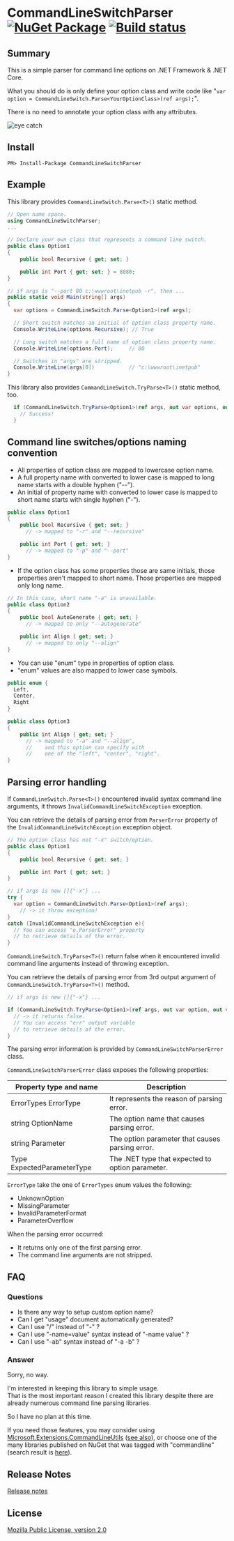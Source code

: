 # CommandLineSwitchParser [![NuGet Package](https://img.shields.io/nuget/v/CommandLineSwitchParser.svg)](https://www.nuget.org/packages/CommandLineSwitchParser/) [![Build status](https://ci.appveyor.com/api/projects/status/kvqg7m79hfxhtf5o?svg=true)](https://ci.appveyor.com/project/jsakamoto/commandlineswitchparser)

## Summary

This is a simple parser for command line options on .NET Framework & .NET Core.

What you should do is only define your option class and write code like "`var option = CommandLineSwitch.Parse<YourOptionClass>(ref args);`".

There is no need to annotate your option class with any attributes.

![eye catch](https://raw.githubusercontent.com/jsakamoto/CommandLineSwitchParser/master/.asset/eye-catch.png)

## Install

    PM> Install-Package CommandLineSwitchParser

## Example

This library provides `CommandLineSwitch.Parse<T>()` static method.

```csharp
// Open name space.
using CommandLineSwitchParser;
...

// Declare your own class that represents a command line switch.
public class Option1
{
    public bool Recursive { get; set; }

    public int Port { get; set; } = 8080;
}

// if args is "--port 80 c:\wwwroot\inetpub -r", then ...
public static void Main(string[] args)
{
  var options = CommandLineSwitch.Parse<Option1>(ref args);

  // Short switch matches an initial of option class property name.
  Console.WriteLine(options.Recursive); // True

  // Long switch matches a full name of option class property name.
  Console.WriteLine(options.Port);     // 80

  // Switches in "args" are stripped.
  Console.WriteLine(args[0])           // "c:\wwwroot\inetpub"
}
```

This library also provides `CommandLineSwitch.TryParse<T>()` static method, too.

```csharp
  if (CommandLineSwitch.TryParse<Option1>(ref args, out var options, out var err)){
    // Success!
  }
```

## Command line switches/options naming convention

- All properties of option class are mapped to lowercase option name.
- A full property name with converted to lower case is mapped to long name starts with a double hyphen ("--").
- An initial of property name with converted to lower case is mapped to short name starts with single hyphen ("-").

```csharp
public class Option1
{
    public bool Recursive { get; set; }
      // -> mapped to "-r" and "--recursive"

    public int Port { get; set; }
      // -> mapped to "-p" and "--port"
}
```

- If the option class has some properties those are same initials, those properties aren't  mapped to short name. Those properties are mapped only long name.

```csharp
// In this case, short name "-a" is unavailable.
public class Option2
{
    public bool AutoGenerate { get; set; }
      // -> mapped to only "--autogenerate"

    public int Align { get; set; }
      // -> mapped to only "--align"
}
```

- You can use "enum" type in properties of option class.
- "enum" values are also mapped to lower case symbols.

```csharp
public enum {
  Left,
  Center,
  Right
}

public class Option3
{
    public int Align { get; set; }
      // -> mapped to "-a" and "--align", 
      //    and this option can specify with 
      //    one of the "left", "center", "right".
}
```

## Parsing error handling

If `CommandLineSwitch.Parse<T>()` encountered invalid syntax command line arguments, it throws `InvalidCommandLineSwitchException` exception.

You can retrieve the details of parsing error from `ParserError` property of the `InvalidCommandLineSwitchException` exception object.

```csharp
// The option class has not "-x" switch/option.
public class Option1
{
    public bool Recursive { get; set; }

    public int Port { get; set; }
}

// if args is new []{"-x"} ...
try {
  var option = CommandLineSwitch.Parse<Option1>(ref args);
    // -> it throw exception!
}
catch (InvalidCommandLineSwitchException e){
  // You can access "e.ParserError" property
  // to retrieve details of the error.
}
```

`CommandLineSwitch.TryParse<T>()` return false when it encountered invalid command line arguments instead of throwing exception.

You can retrieve the details of parsing error from 3rd output argument of `CommandLineSwitch.TryParse<T>()` method.

```csharp
// if args is new []{"-x"} ...

if (CommandLineSwitch.TryParse<Option1>(ref args, out var option, out var err) == false){
  // -> it returns false.
  // You can access "err" output variable
  // to retrieve details of the error.
}
```

The parsing error information is provided by `CommandLineSwitchParserError` class.

`CommandLineSwitchParserError` class exposes the following properties:

Property type and name | Description
-----------------------|-------------
ErrorTypes ErrorType   | It represents the reason of parsing error.
string OptionName | The option name that causes parsing error.
string Parameter  | The option parameter that causes parsing error.
Type ExpectedParameterType | The .NET type that expected to option parameter.

`ErrorType` take the one of `ErrorTypes` enum values the following:

- UnknownOption
- MissingParameter
- InvalidParameterFormat
- ParameterOverflow

When the parsing error occurred:

- It returns only one of the first parsing error.
- The command line arguments are not stripped.

## FAQ

### Questions

- Is there any way to setup custom option name?
- Can I get "usage" document automatically generated?
- Can I use "/" instead of "-" ?
- Can I use "-name=value" syntax instead of "-name value" ?
- Can I use "-ab" syntax instead of "-a -b" ?

### Answer

Sorry, no way.

I'm interested in keeping this library to simple usage.  
That is the most important reason I created this library despite there are already numerous command line parsing libraries.

So I have no plan at this time.

If you need those features, you may consider using [Microsoft.Extensions.CommandLineUtils](https://www.nuget.org/packages/Microsoft.Extensions.CommandLineUtils/) ([see also](https://msdn.microsoft.com/magazine/mt763239.aspx)), or choose one of the many libraries published on NuGet that was tagged with "commandline" (search result is [here](https://www.nuget.org/packages?q=Tags%3A%22commandline%22)).

## Release Notes

[Release notes](https://github.com/jsakamoto/CommandLineSwitchParser/blob/master/RELEASE-NOTES.txt)

## License

[Mozilla Public License, version 2.0](https://github.com/jsakamoto/CommandLineSwitchParser/blob/master/LICENSE)
